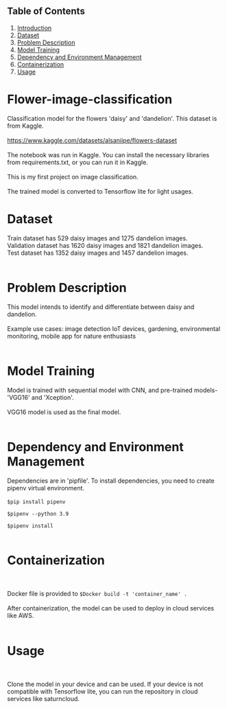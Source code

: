 ## Table of Contents
1. [Introduction](#flower-image-classification)
2. [Dataset](#dataset)
3. [Problem Description](#problem-description)
4. [Model Training](#model-training)
5. [Dependency and Environment Management](#dependency-and-environment-management)
6. [Containerization](#containerization)
7. [Usage](#usage)

# Flower-image-classification
Classification model for the flowers 'daisy' and 'dandelion'. This dataset is from Kaggle. <br><br>
https://www.kaggle.com/datasets/alsaniipe/flowers-dataset
<br><br>
The notebook was run in Kaggle. You can install the necessary libraries from requirements.txt, or you can run it in Kaggle.
<br><br>
This is my first project on image classification. 
<br><br>
The trained model is converted to Tensorflow lite for light usages.
# Dataset
Train dataset has 529 daisy images and 1275 dandelion images.<br>
Validation dataset has 1620 daisy images and 1821 dandelion images.<br>
Test dataset has 1352 daisy images and 1457 dandelion images.<br><br>
# Problem Description
This model intends to identify and differentiate between daisy and dandelion.
<br><br>
Example use cases: image detection IoT devices, gardening, environmental monitoring, mobile app for nature enthusiasts
<br><br>
# Model Training
Model is trained with sequential model with CNN, and pre-trained models- 'VGG16' and 'Xception'.
<br><br>
VGG16 model is used as the final model.
<br><br>
# Dependency and Environment Management
Dependencies are in 'pipfile'. To install dependencies, you need to create pipenv virtual environment.
<br><br>
```$pip install pipenv```

```$pipenv --python 3.9```

```$pipenv install```
<br><br>
# Containerization
<br><br>
Docker file is provided to 
```$Docker build -t 'container_name' .```
<br><br>
After containerization, the model can be used to deploy in cloud services like AWS. 
<br><br>
# Usage
<br><br>
Clone the model in your device and can be used. If your device is not compatible with Tensorflow lite, you can run the repository in cloud services like saturncloud.

